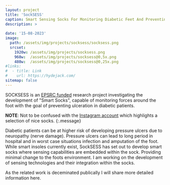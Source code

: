 ```yaml
---
layout: project
title: 'SockSESS'
caption: Smart Sensing Socks For Monitoring Diabetic Feet And Preventing Ulceration.
description: >
  
date: '15-08-2023'
image: 
  path: /assets/img/projects/socksess/socksess.png
  srcset: 
    1920w: /assets/img/projects/socksess.png
    960w:  /assets/img/projects/socksess@0,5x.png
    480w:  /assets/img/projects/socksess@0,25x.png
#links:
#  - title: Link
#    url: https://hydejack.com/
sitemap: false
---
```


SOCKSESS is an [EPSRC funded](https://gow.epsrc.ukri.org/NGBOViewGrant.aspx?GrantRef=EP/X001059/1) research project investigating the development of "Smart Socks", capable of monitoring forces around the foot with the goal of preventing ulceration in diabetic patients. 

**NOTE**: Not to be confused with the [Instagram account](https://www.instagram.com/socksess/?hl=en) which highlights a selection of nice socks.
{:.message}

Diabetic patients can be at higher risk of developing pressure ulcers due to neuropathy (nerve damage). Pressure ulcers can lead to long period in hospital and in worst case situations infection and amputation of the foot. While smart insoles currently exist, SockSESS has set out to develop smart socks where sensing capabilities are embedded within the sock. Providing minimal change to the foots environment. I am working on the development of sensing technologies and their integration within the socks. 

As the related work is deceminated publically I will share more detailed information here. 